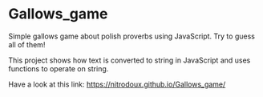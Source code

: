 # Gallows_game
Simple gallows game about polish proverbs using JavaScript. Try to guess all of them!

This project shows how text is converted to string in JavaScript and uses functions to operate on string.

Have a look at this link: https://nitrodoux.github.io/Gallows_game/


